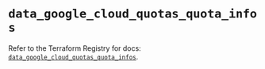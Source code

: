 # `data_google_cloud_quotas_quota_infos`

Refer to the Terraform Registry for docs: [`data_google_cloud_quotas_quota_infos`](https://registry.terraform.io/providers/hashicorp/google-beta/5.37.0/docs/data-sources/google_cloud_quotas_quota_infos).
